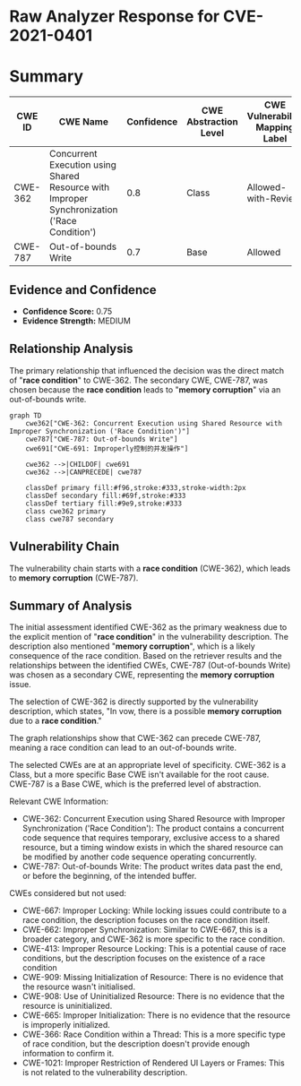 # Raw Analyzer Response for CVE-2021-0401

# Summary
| CWE ID | CWE Name | Confidence | CWE Abstraction Level | CWE Vulnerability Mapping Label | CWE-Vulnerability Mapping Notes |
|---|---|---|---|---|---|
| CWE-362 | Concurrent Execution using Shared Resource with Improper Synchronization ('Race Condition') | 0.8 | Class | Allowed-with-Review | Primary CWE |
| CWE-787 | Out-of-bounds Write | 0.7 | Base | Allowed | Secondary Candidate |

## Evidence and Confidence

*   **Confidence Score:** 0.75
*   **Evidence Strength:** MEDIUM

## Relationship Analysis
The primary relationship that influenced the decision was the direct match of "**race condition**" to CWE-362. The secondary CWE, CWE-787, was chosen because the **race condition** leads to "**memory corruption**" via an out-of-bounds write.

```mermaid
graph TD
    cwe362["CWE-362: Concurrent Execution using Shared Resource with Improper Synchronization ('Race Condition')"]
    cwe787["CWE-787: Out-of-bounds Write"]
    cwe691["CWE-691: Improperly控制的并发操作"]

    cwe362 -->|CHILDOF| cwe691
    cwe362 -->|CANPRECEDE| cwe787

    classDef primary fill:#f96,stroke:#333,stroke-width:2px
    classDef secondary fill:#69f,stroke:#333
    classDef tertiary fill:#9e9,stroke:#333
    class cwe362 primary
    class cwe787 secondary
```

## Vulnerability Chain
The vulnerability chain starts with a **race condition** (CWE-362), which leads to **memory corruption** (CWE-787).

## Summary of Analysis
The initial assessment identified CWE-362 as the primary weakness due to the explicit mention of "**race condition**" in the vulnerability description. The description also mentioned "**memory corruption**", which is a likely consequence of the race condition. Based on the retriever results and the relationships between the identified CWEs, CWE-787 (Out-of-bounds Write) was chosen as a secondary CWE, representing the **memory corruption** issue.

The selection of CWE-362 is directly supported by the vulnerability description, which states, "In vow, there is a possible **memory corruption** due to a **race condition**."

The graph relationships show that CWE-362 can precede CWE-787, meaning a race condition can lead to an out-of-bounds write.

The selected CWEs are at an appropriate level of specificity. CWE-362 is a Class, but a more specific Base CWE isn't available for the root cause. CWE-787 is a Base CWE, which is the preferred level of abstraction.

Relevant CWE Information:
- CWE-362: Concurrent Execution using Shared Resource with Improper Synchronization ('Race Condition'): The product contains a concurrent code sequence that requires temporary, exclusive access to a shared resource, but a timing window exists in which the shared resource can be modified by another code sequence operating concurrently.
- CWE-787: Out-of-bounds Write: The product writes data past the end, or before the beginning, of the intended buffer.

CWEs considered but not used:
- CWE-667: Improper Locking: While locking issues could contribute to a race condition, the description focuses on the race condition itself.
- CWE-662: Improper Synchronization: Similar to CWE-667, this is a broader category, and CWE-362 is more specific to the race condition.
- CWE-413: Improper Resource Locking: This is a potential cause of race conditions, but the description focuses on the existence of a race condition
- CWE-909: Missing Initialization of Resource: There is no evidence that the resource wasn't initialised.
- CWE-908: Use of Uninitialized Resource: There is no evidence that the resource is uninitialized.
- CWE-665: Improper Initialization: There is no evidence that the resource is improperly initialized.
- CWE-366: Race Condition within a Thread: This is a more specific type of race condition, but the description doesn't provide enough information to confirm it.
- CWE-1021: Improper Restriction of Rendered UI Layers or Frames: This is not related to the vulnerability description.